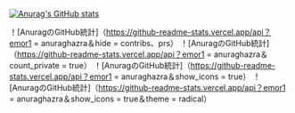 <!-- ### Hi there 👋 -->

[![Anurag's GitHub stats](https://github-readme-stats.vercel.app/api?emor1=anuraghazra)](https://github.com/anuraghazra/github-readme-stats)

！[AnuragのGitHub統計]（https://github-readme-stats.vercel.app/api？emor1 = anuraghazra＆hide = contribs、prs）
！[AnuragのGitHub統計]（https://github-readme-stats.vercel.app/api？emor1 = anuraghazra＆count_private = true）
！[AnuragのGitHub統計]（https://github-readme-stats.vercel.app/api？emor1 = anuraghazra＆show_icons = true）
！[AnuragのGitHub統計]（https://github-readme-stats.vercel.app/api？emor1 = anuraghazra＆show_icons = true＆theme = radical）

<!--
**emor1/emor1** is a ✨ _special_ ✨ repository because its `README.md` (this file) appears on your GitHub profile.

Here are some ideas to get you started:

- 🔭 I’m currently working on ...
- 🌱 I’m currently learning ...
- 👯 I’m looking to collaborate on ...
- 🤔 I’m looking for help with ...
- 💬 Ask me about ...
- 📫 How to reach me: ...
- 😄 Pronouns: ...
- ⚡ Fun fact: ...
-->
